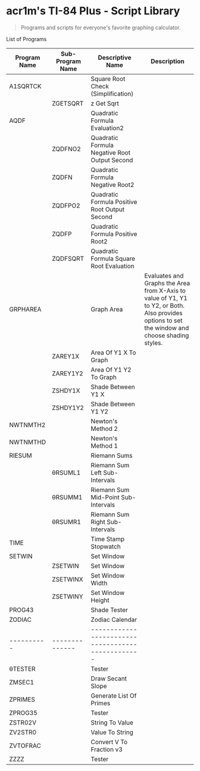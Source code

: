 # acr1m's TI-84 Plus - Script Library

> Programs and scripts for everyone's favorite graphing calculator. 	

List of Programs

| Program Name | Sub-Program Name | Descriptive Name | Description |
|----|----|----|----|
| A1SQRTCK |              |Square Root Check (Simplification) |
|          | ZGETSQRT     |z Get Sqrt |
| AQDF     |              |Quadratic Formula Evaluation2| 
|          | ZQDFNO2      |Quadratic Formula Negative Root Output Second |
|          | ZQDFN        |Quadratic Formula Negative Root2 |
|          | ZQDFPO2      |Quadratic Formula Positive Root Output Second |
|          | ZQDFP        |Quadratic Formula Positive Root2 |
|          | ZQDFSQRT     |Quadratic Formula Square Root Evaluation |
| GRPHAREA |              |Graph Area | Evaluates and Graphs the Area from X-Axis to value of Y1, Y1 to Y2, or Both. Also provides options to set the window and choose shading styles.
|          | ZAREY1X      |Area Of Y1 X To Graph |
|          | ZAREY1Y2     |Area Of Y1 Y2 To Graph |
|          | ZSHDY1X      |Shade Between Y1 X |
|          | ZSHDY1Y2     |Shade Between Y1 Y2 |
| NWTNMTH2 |              |Newton's Method 2 |
| NWTNMTHD |              |Newton's Method 1 |
| RIESUM   |              |Riemann Sums |
|          | θRSUML1      |Riemann Sum Left Sub-Intervals |
|          | θRSUMM1      |Riemann Sum Mid-Point Sub-Intervals |
|          | θRSUMR1      |Riemann Sum Right Sub-Intervals |
| TIME     |              |Time Stamp Stopwatch |
| SETWIN   |              |Set Window |
|          | ZSETWIN      |Set Window |
|          | ZSETWINX     |Set Window Width |
|          | ZSETWINY     |Set Window Height |
| PROG43   |              |Shade Tester |
| ZODIAC   |              |Zodiac Calendar |
|----------|--------------|-------------------------------------------------|
| θTESTER  |              |Tester |
| ZMSEC1   |              |Draw Secant Slope |
| ZPRIMES  |              |Generate List Of Primes |
| ZPROG35  |              |Tester |
| ZSTR02V  |              |String To Value |
| ZV2STR0  |              |Value To String |
| ZVTOFRAC |              |Convert V To Fraction v3 |
| ZZZZ     |              |Tester |



